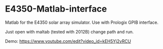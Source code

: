 # E4350-Matlab-interface
Matlab for the E4350 solar array simulator. Use with Prologix GPIB interface.

Just open with maltab (tested with 2012B) change path and run.

Demo:
https://www.youtube.com/edit?video_id=kEH5Yj2vRCU
